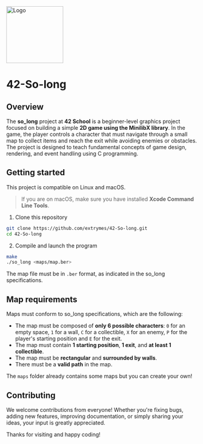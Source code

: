<img src="https://i.imgur.com/y2bQtnZ.png" width="150" height="150" alt="Logo" />

# 42-So-long
## Overview
The **so_long** project at **42 School** is a beginner-level graphics project focused on building a simple **2D game using the MinilibX library**. In the game, the player controls a character that must navigate through a small map to collect items and reach the exit while avoiding enemies or obstacles. The project is designed to teach fundamental concepts of game design, rendering, and event handling using C programming.

## Getting started
This project is compatible on Linux and macOS.
> If you are on macOS, make sure you have installed **Xcode Command Line Tools**.
1. Clone this repository
```bash
git clone https://github.com/extrymes/42-So-long.git
cd 42-So-long
```
2. Compile and launch the program
```bash
make
./so_long <maps/map.ber>
```
The map file must be in `.ber` format, as indicated in the so_long specifications.

## Map requirements
Maps must conform to so_long specifications, which are the following:
- The map must be composed of **only 6 possible characters**: `0` for an empty space, `1` for a wall, `C` for a collectible, `X` for an enemy, `P` for the player's starting position and `E` for the exit.
- The map must contain **1 starting position**, **1 exit**, and **at least 1 collectible**.
- The map must be **rectangular** and **surrounded by walls**.
- There must be a **valid path** in the map.

The `maps` folder already contains some maps but you can create your own!

## Contributing
We welcome contributions from everyone! Whether you're fixing bugs, adding new features, improving documentation, or simply sharing your ideas, your input is greatly appreciated.

Thanks for visiting and happy coding!
